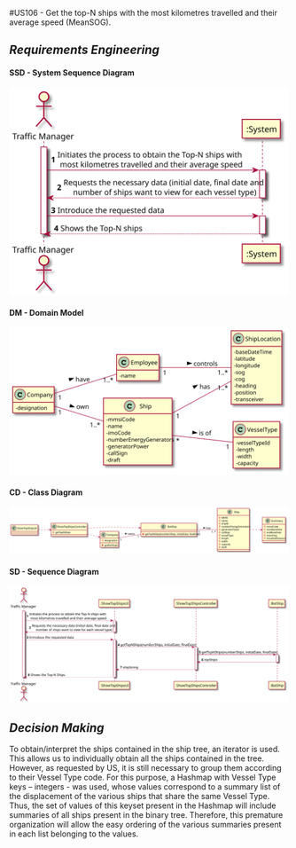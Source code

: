 #US106 - Get the top-N ships with the most kilometres travelled and their average speed (MeanSOG).
## *Requirements Engineering*
#### SSD - System Sequence Diagram
![SSD_US106](US106_SSD.svg)
#### DM - Domain Model
![DM_US106](US106_DM.svg)
#### CD - Class Diagram
![CD_US106](US106_CD.svg)
#### SD - Sequence Diagram
![SD_US106](US106_SD.svg)

## *Decision Making*
To obtain/interpret the ships contained in the ship tree, an iterator is used.
This allows us to individually obtain all the ships contained in the tree.
However, as requested by US, it is still necessary to group them according to their Vessel Type code. For this purpose, a Hashmap with Vessel Type keys – integers - was used, whose values correspond to a summary list of the displacement of the various ships that share the same Vessel Type.
Thus, the set of values of this keyset present in the Hashmap will include summaries of all ships present in the binary tree.
Therefore, this premature organization will allow the easy ordering of the various summaries present in each list belonging to the values.

